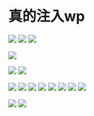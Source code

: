 # 真的注入wp
![](_v_images/_1523961508_2814.jpg)
![](_v_images/_1523961518_7642.jpg)
![](_v_images/_1523961523_7283.jpg)

![](_v_images/_1523961527_22418.jpg)



![](_v_images/_1523961565_11298.jpg)
![](_v_images/_1523961571_23701.jpg)

![](_v_images/_1523961583_16645.jpg)
![](_v_images/_1523961588_29131.jpg)
![](_v_images/_1523961596_18153.jpg)
![](_v_images/_1523961601_19499.jpg)
![](_v_images/_1523961611_15815.jpg)
![](_v_images/_1523961615_30524.jpg)
![](_v_images/_1523961620_10413.jpg)
![](_v_images/_1523961624_8409.jpg)

![](_v_images/_1523961630_24843.jpg)
![](_v_images/_1523961634_31681.jpg)


















